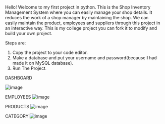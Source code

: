 Hello! Welcome to my first project in python. 
This is the Shop Inventory Management System where you can easily manage your shop details. 
It reduces the work of a shop manager by maintaining the shop. 
We can easily maintain the product, employees and suppliers through this project in an interactive way. 
This is my college project you can fork it to modify and build your own project. 

Steps are: 
1. Copy the project to your code editor.
2. Make a database and put your username and password(because I had made it on MySQL database).
3. Run The Project.


DASHBOARD

 
![image](https://github.com/codepro001/Shop-Inventory-Management-system/assets/164716157/597c7952-2b08-4497-bec7-52f75ccfc8cd)

EMPLOYEES
![image](https://github.com/codepro001/Shop-Inventory-Management-system/assets/164716157/be4e5085-117f-4c59-98e5-b1ec367d0056)

PRODUCTS
![image](https://github.com/codepro001/Shop-Inventory-Management-system/assets/164716157/3d127777-973c-4939-b19b-da1c2d92d3fe)

CATEGORY
![image](https://github.com/codepro001/Shop-Inventory-Management-system/assets/164716157/9c93e363-d5a9-4960-a99d-c03fd78175c2)



